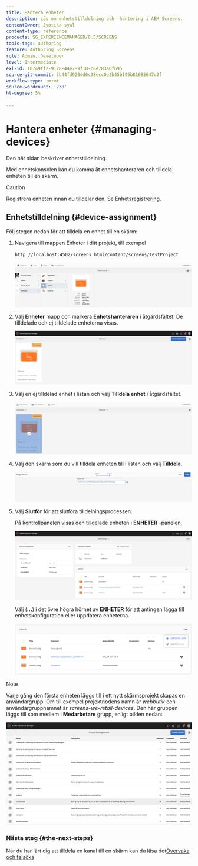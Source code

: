 ```yaml
---
title: Hantera enheter
description: Läs om enhetstilldelning och -hantering i AEM Screens.
contentOwner: Jyotika syal
content-type: reference
products: SG_EXPERIENCEMANAGER/6.5/SCREENS
topic-tags: authoring
feature: Authoring Screens
role: Admin, Developer
level: Intermediate
exl-id: 10749ff2-9128-44e7-9f10-c8e783a6f695
source-git-commit: 3b44fd920dd6c98ecc0e2b45bf95b81685647c0f
workflow-type: tm+mt
source-wordcount: '238'
ht-degree: 5%

---
```


# Hantera enheter {#managing-devices}

Den här sidan beskriver enhetstilldelning.

Med enhetskonsolen kan du komma åt enhetshanteraren och tilldela enheten till en skärm.

>[!CAUTION]
>
>Registrera enheten innan du tilldelar den. Se [Enhetsregistrering](device-registration.md).

## Enhetstilldelning {#device-assignment}

Följ stegen nedan för att tilldela en enhet till en skärm:

1. Navigera till mappen Enheter i ditt projekt, till exempel

   `http://localhost:4502/screens.html/content/screens/TestProject`

   ![chlimage_1-32](assets/chlimage_1-32.png)

1. Välj **Enheter** mapp och markera **Enhetshanteraren** i åtgärdsfältet. De tilldelade och ej tilldelade enheterna visas.

   ![chlimage_1-33](assets/chlimage_1-33.png)

1. Välj en ej tilldelad enhet i listan och välj **Tilldela enhet** i åtgärdsfältet.

   ![chlimage_1-34](assets/chlimage_1-34.png)

1. Välj den skärm som du vill tilldela enheten till i listan och välj **Tilldela**.

   ![chlimage_1-35](assets/chlimage_1-35.png)

1. Välj **Slutför** för att slutföra tilldelningsprocessen.


   På kontrollpanelen visas den tilldelade enheten i **ENHETER** -panelen.

   ![chlimage_1-37](assets/chlimage_1-37.png)

   Välj (**...**) i det övre högra hörnet av **ENHETER** för att antingen lägga till enhetskonfiguration eller uppdatera enheterna.

   ![chlimage_1-38](assets/chlimage_1-38.png)

>[!NOTE]
>
>Varje gång den första enheten läggs till i ett nytt skärmsprojekt skapas en användargrupp.
>Om till exempel projektnodens namn är *webbutik* och användargruppnamnet är *screens-we-retail-devices*.
>Den här gruppen läggs till som medlem i **Medarbetare** grupp, enligt bilden nedan:

![chlimage_1-39](assets/chlimage_1-39.png)

### Nästa steg {#the-next-steps}

När du har lärt dig att tilldela en kanal till en skärm kan du läsa det[Övervaka och felsöka](monitoring-screens.md).
